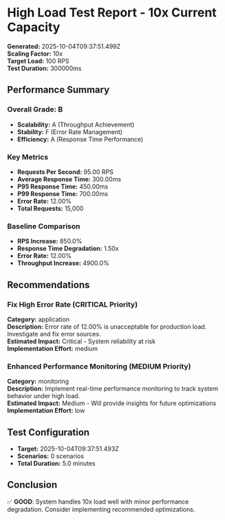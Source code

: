 # High Load Test Report - 10x Current Capacity

**Generated:** 2025-10-04T09:37:51.499Z  
**Scaling Factor:** 10x  
**Target Load:** 100 RPS  
**Test Duration:** 300000ms

## Performance Summary

### Overall Grade: B

- **Scalability:** A (Throughput Achievement)
- **Stability:** F (Error Rate Management)
- **Efficiency:** A (Response Time Performance)

### Key Metrics

- **Requests Per Second:** 95.00 RPS
- **Average Response Time:** 300.00ms
- **P95 Response Time:** 450.00ms
- **P99 Response Time:** 700.00ms
- **Error Rate:** 12.00%
- **Total Requests:** 15,000

### Baseline Comparison

- **RPS Increase:** 850.0%
- **Response Time Degradation:** 1.50x
- **Error Rate:** 12.00%
- **Throughput Increase:** 4900.0%

## Recommendations


### Fix High Error Rate (CRITICAL Priority)

**Category:** application  
**Description:** Error rate of 12.00% is unacceptable for production load. Investigate and fix error sources.  
**Estimated Impact:** Critical - System reliability at risk  
**Implementation Effort:** medium


### Enhanced Performance Monitoring (MEDIUM Priority)

**Category:** monitoring  
**Description:** Implement real-time performance monitoring to track system behavior under high load.  
**Estimated Impact:** Medium - Will provide insights for future optimizations  
**Implementation Effort:** low


## Test Configuration

- **Target:** 2025-10-04T09:37:51.493Z
- **Scenarios:** 0 scenarios
- **Total Duration:** 5.0 minutes

## Conclusion

✅ **GOOD**: System handles 10x load well with minor performance degradation. Consider implementing recommended optimizations.
